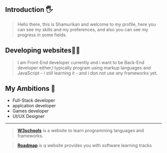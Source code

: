 ## Introduction 🖐️
> Hello there, this is Shamurikan and welcome to my profile, here you can see my skills and my preferences, and also you can see my progress in some fields.

## Developing websites🧑‍💻
> I am Front-End developer currently and i want to be Back-End developer either,I typically program using markup languages and JavaScript - i still learning it - and i don not use any frameworks yet.

## My Ambitions 🎯
- Full-Stack developer
- applcation developer
- Games developer
- UI/UX Designer

---

> [__W3schools__](https://www.w3schools.com/) is a website to learn programming languages and frameworks.

> [__Roadmap__](https://roadmap.sh/) is q website provides you with software learning tracks
